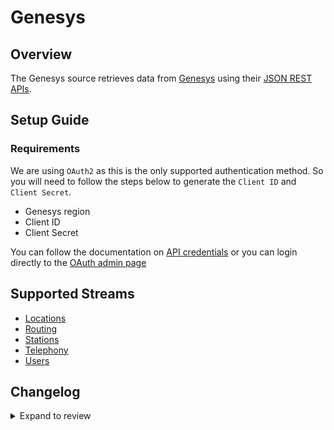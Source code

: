 # Genesys

## Overview

The Genesys source retrieves data from [Genesys](https://www.genesys.com/) using their [JSON REST APIs](https://developer.genesys.cloud/devapps/api-explorer).

## Setup Guide

### Requirements

We are using `OAuth2` as this is the only supported authentication method. So you will need to follow the steps below to generate the `Client ID` and `Client Secret`.

- Genesys region
- Client ID
- Client Secret

You can follow the documentation on [API credentials](https://developer.genesys.cloud/authorization/platform-auth/use-client-credentials#obtain-an-access-token) or you can login directly to the [OAuth admin page](https://apps.mypurecloud.com/directory/#/admin/integrations/oauth)

## Supported Streams

- [Locations](https://developer.genesys.cloud/telephony/locations-apis)
- [Routing](https://developer.genesys.cloud/routing/routing/)
- [Stations](https://developer.genesys.cloud/telephony/stations-apis)
- [Telephony](hhttps://developer.genesys.cloud/telephony/telephony-apis)
- [Users](https://developer.genesys.cloud/useragentman/users/)

## Changelog

<details>
  <summary>Expand to review</summary>

| Version | Date       | Pull Request                                             | Subject                        |
| :------ | :--------- | :------------------------------------------------------- | :----------------------------- |
| 0.1.33 | 2025-03-01 | [54988](https://github.com/airbytehq/airbyte/pull/54988) | Update dependencies |
| 0.1.32 | 2025-02-22 | [54370](https://github.com/airbytehq/airbyte/pull/54370) | Update dependencies |
| 0.1.31 | 2025-02-15 | [53713](https://github.com/airbytehq/airbyte/pull/53713) | Update dependencies |
| 0.1.30 | 2025-02-01 | [52834](https://github.com/airbytehq/airbyte/pull/52834) | Update dependencies |
| 0.1.29 | 2025-01-25 | [52296](https://github.com/airbytehq/airbyte/pull/52296) | Update dependencies |
| 0.1.28 | 2025-01-18 | [51705](https://github.com/airbytehq/airbyte/pull/51705) | Update dependencies |
| 0.1.27 | 2025-01-11 | [51111](https://github.com/airbytehq/airbyte/pull/51111) | Update dependencies |
| 0.1.26 | 2024-12-28 | [50577](https://github.com/airbytehq/airbyte/pull/50577) | Update dependencies |
| 0.1.25 | 2024-12-21 | [50039](https://github.com/airbytehq/airbyte/pull/50039) | Update dependencies |
| 0.1.24 | 2024-12-14 | [49207](https://github.com/airbytehq/airbyte/pull/49207) | Update dependencies |
| 0.1.23 | 2024-11-25 | [48636](https://github.com/airbytehq/airbyte/pull/48636) | Starting with this version, the Docker image is now rootless. Please note that this and future versions will not be compatible with Airbyte versions earlier than 0.64 |
| 0.1.22 | 2024-11-04 | [48221](https://github.com/airbytehq/airbyte/pull/48221) | Update dependencies |
| 0.1.21 | 2024-10-28 | [47056](https://github.com/airbytehq/airbyte/pull/47056) | Update dependencies |
| 0.1.20 | 2024-10-12 | [46776](https://github.com/airbytehq/airbyte/pull/46776) | Update dependencies |
| 0.1.19 | 2024-10-05 | [46466](https://github.com/airbytehq/airbyte/pull/46466) | Update dependencies |
| 0.1.18 | 2024-09-28 | [46128](https://github.com/airbytehq/airbyte/pull/46128) | Update dependencies |
| 0.1.17 | 2024-09-21 | [45724](https://github.com/airbytehq/airbyte/pull/45724) | Update dependencies |
| 0.1.16 | 2024-09-14 | [45545](https://github.com/airbytehq/airbyte/pull/45545) | Update dependencies |
| 0.1.15 | 2024-09-07 | [45302](https://github.com/airbytehq/airbyte/pull/45302) | Update dependencies |
| 0.1.14 | 2024-08-31 | [44963](https://github.com/airbytehq/airbyte/pull/44963) | Update dependencies |
| 0.1.13 | 2024-08-24 | [44689](https://github.com/airbytehq/airbyte/pull/44689) | Update dependencies |
| 0.1.12 | 2024-08-17 | [44335](https://github.com/airbytehq/airbyte/pull/44335) | Update dependencies |
| 0.1.11 | 2024-08-10 | [43651](https://github.com/airbytehq/airbyte/pull/43651) | Update dependencies |
| 0.1.10 | 2024-08-03 | [43187](https://github.com/airbytehq/airbyte/pull/43187) | Update dependencies |
| 0.1.9 | 2024-07-27 | [42797](https://github.com/airbytehq/airbyte/pull/42797) | Update dependencies |
| 0.1.8 | 2024-07-20 | [42370](https://github.com/airbytehq/airbyte/pull/42370) | Update dependencies |
| 0.1.7 | 2024-07-13 | [41902](https://github.com/airbytehq/airbyte/pull/41902) | Update dependencies |
| 0.1.6 | 2024-07-10 | [41438](https://github.com/airbytehq/airbyte/pull/41438) | Update dependencies |
| 0.1.5 | 2024-07-06 | [40945](https://github.com/airbytehq/airbyte/pull/40945) | Update dependencies |
| 0.1.4 | 2024-06-25 | [40383](https://github.com/airbytehq/airbyte/pull/40383) | Update dependencies |
| 0.1.3 | 2024-06-22 | [40142](https://github.com/airbytehq/airbyte/pull/40142) | Update dependencies |
| 0.1.2 | 2024-06-06 | [39256](https://github.com/airbytehq/airbyte/pull/39256) | [autopull] Upgrade base image to v1.2.2 |
| 0.1.1 | 2024-05-20 | [38450](https://github.com/airbytehq/airbyte/pull/38450) | [autopull] base image + poetry + up_to_date |
| 0.1.1 | 2023-04-27 | [25598](https://github.com/airbytehq/airbyte/pull/25598) | Use region specific API server |
| 0.1.0 | 2022-10-06 | [17559](https://github.com/airbytehq/airbyte/pull/17559) | The Genesys Source is created |

</details>
